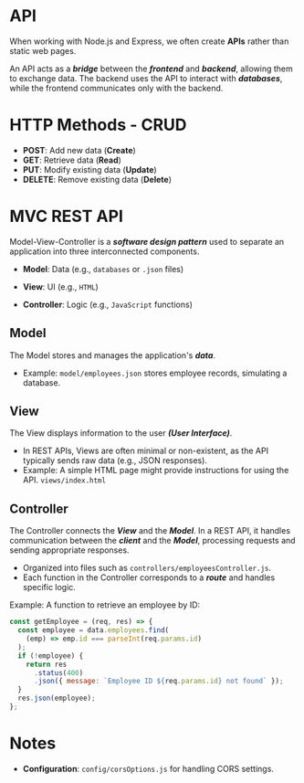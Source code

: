 # API

When working with Node.js and Express, we often create **APIs** rather than static web pages.

An API acts as a **_bridge_** between the **_frontend_** and **_backend_**, allowing them to exchange data. The backend uses the API to interact with **_databases_**, while the frontend communicates only with the backend.

# HTTP Methods - CRUD

- **POST**: Add new data (**Create**)
- **GET**: Retrieve data (**Read**)
- **PUT**: Modify existing data (**Update**)
- **DELETE**: Remove existing data (**Delete**)

# MVC REST API

Model-View-Controller is a **_software design pattern_** used to separate an application into three interconnected components.

- **Model**: Data (e.g., `databases` or `.json` files)

- **View**: UI (e.g., `HTML`)

- **Controller**: Logic (e.g., `JavaScript` functions)

## Model

The Model stores and manages the application's **_data_**.

- Example: `model/employees.json` stores employee records, simulating a database.

## View

The View displays information to the user **_(User Interface)_**.

- In REST APIs, Views are often minimal or non-existent, as the API typically sends raw data (e.g., JSON responses).
- Example: A simple HTML page might provide instructions for using the API. `views/index.html`

## Controller

The Controller connects the **_View_** and the **_Model_**. In a REST API, it handles communication between the **_client_** and the **_Model_**, processing requests and sending appropriate responses.

- Organized into files such as `controllers/employeesController.js`.
- Each function in the Controller corresponds to a **_route_** and handles specific logic.

Example: A function to retrieve an employee by ID:

```javascript
const getEmployee = (req, res) => {
  const employee = data.employees.find(
    (emp) => emp.id === parseInt(req.params.id)
  );
  if (!employee) {
    return res
      .status(400)
      .json({ message: `Employee ID ${req.params.id} not found` });
  }
  res.json(employee);
};
```

# Notes

- **Configuration**: `config/corsOptions.js` for handling CORS settings.
